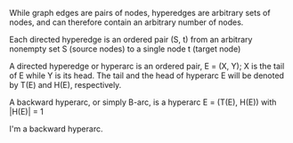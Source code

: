 While graph edges are pairs of nodes, hyperedges are arbitrary sets of nodes, and can therefore contain an arbitrary number of nodes.

Each directed hyperedge is an ordered pair (S, t)  from an arbitrary nonempty set S (source nodes) to a single node t (target node)

A directed hyperedge or hyperarc is an ordered pair, E = (X, Y); X is the tail of E while Y is its head. The tail and the head of hyperarc E will be denoted by T(E) and H(E), respectively.

A backward hyperarc, or simply B-arc, is a hyperarc E = (T(E), H(E)) with |H(E)| = 1

I'm a backward hyperarc.

